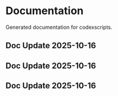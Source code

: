 # Documentation

Generated documentation for codexscripts.

## Doc Update 2025-10-16

## Doc Update 2025-10-16

## Doc Update 2025-10-16
